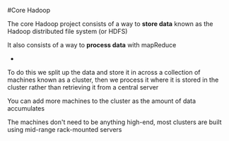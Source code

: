 #Core Hadoop

The core Hadoop project consists of a way to **store data** known as the Hadoop distributed file system (or HDFS)

It also consists of a way to **process data** with mapReduce

-


To do this we split up the data and store it in across a collection of machines known as a cluster, then we process it where it is stored in the cluster rather than retrieving it from a central server

You can add more machines to the cluster as the amount of data accumulates

The machines don't need to be anything high-end, most clusters are built using mid-range rack-mounted servers